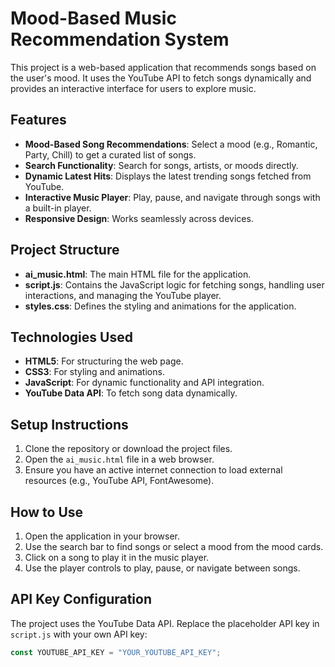 # Mood-Based Music Recommendation System

This project is a web-based application that recommends songs based on the user's mood. It uses the YouTube API to fetch songs dynamically and provides an interactive interface for users to explore music.

## Features

- **Mood-Based Song Recommendations**: Select a mood (e.g., Romantic, Party, Chill) to get a curated list of songs.
- **Search Functionality**: Search for songs, artists, or moods directly.
- **Dynamic Latest Hits**: Displays the latest trending songs fetched from YouTube.
- **Interactive Music Player**: Play, pause, and navigate through songs with a built-in player.
- **Responsive Design**: Works seamlessly across devices.

## Project Structure

- **ai_music.html**: The main HTML file for the application.
- **script.js**: Contains the JavaScript logic for fetching songs, handling user interactions, and managing the YouTube player.
- **styles.css**: Defines the styling and animations for the application.

## Technologies Used

- **HTML5**: For structuring the web page.
- **CSS3**: For styling and animations.
- **JavaScript**: For dynamic functionality and API integration.
- **YouTube Data API**: To fetch song data dynamically.

## Setup Instructions

1. Clone the repository or download the project files.
2. Open the `ai_music.html` file in a web browser.
3. Ensure you have an active internet connection to load external resources (e.g., YouTube API, FontAwesome).

## How to Use

1. Open the application in your browser.
2. Use the search bar to find songs or select a mood from the mood cards.
3. Click on a song to play it in the music player.
4. Use the player controls to play, pause, or navigate between songs.

## API Key Configuration

The project uses the YouTube Data API. Replace the placeholder API key in `script.js` with your own API key:

```javascript
const YOUTUBE_API_KEY = "YOUR_YOUTUBE_API_KEY";
```
